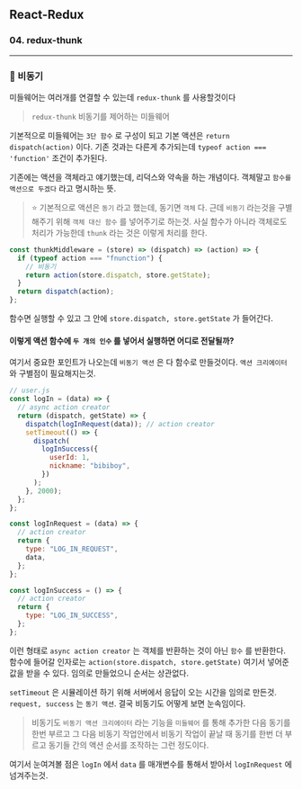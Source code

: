## React-Redux

### 04. redux-thunk

---

### 📌 비동기

미들웨어는 여러개를 연결할 수 있는데 `redux-thunk` 를 사용할것이다

> `redux-thunk`
> 비동기를 제어하는 미들웨어

기본적으로 미들웨어는 `3단 함수` 로 구성이 되고 기본 액션은 `return dispatch(action)` 이다.
기존 것과는 다른게 추가되는데 `typeof action === 'function'` 조건이 추가된다.

기존에는 액션을 객체라고 얘기했는데, 리덕스와 약속을 하는 개념이다. 객체말고 `함수를 액션으로 두겠다` 라고 명시하는 뜻.

> ⭐️ 기본적으로 액션은 `동기` 라고 했는데, 동기면 `객체` 다.
> 근데 `비동기` 라는것을 구별해주기 위해 `객체 대신 함수` 를 넣어주기로 하는것.
> 사실 함수가 아니라 객체로도 처리가 가능한데 `thunk` 라는 것은 이렇게 처리를 한다.

```js
const thunkMiddleware = (store) => (dispatch) => (action) => {
  if (typeof action === "fnunction") {
    // 비동기
    return action(store.dispatch, store.getState);
  }
  return dispatch(action);
};
```

함수면 실행할 수 있고 그 안에 `store.dispatch, store.getState` 가 들어간다.

#### 이렇게 액션 함수에 `두 개의 인수` 를 넣어서 실행하면 어디로 전달될까?

여기서 중요한 포인트가 나오는데 `비동기 액션` 은 다 함수로 만들것이다. `액션 크리에이터` 와 구별점이 필요해지는것.

```js
// user.js
const logIn = (data) => {
  // async action creator
  return (dispatch, getState) => {
    dispatch(logInRequest(data)); // action creator
    setTimeout(() => {
      dispatch(
        logInSuccess({
          userId: 1,
          nickname: "bibiboy",
        })
      );
    }, 2000);
  };
};

const logInRequest = (data) => {
  // action creator
  return {
    type: "LOG_IN_REQUEST",
    data,
  };
};

const logInSuccess = () => {
  // action creator
  return {
    type: "LOG_IN_SUCCESS",
  };
};
```

이런 형태로 `async action creator` 는 객체를 반환하는 것이 아닌 `함수` 를 반환한다. 함수에 들어갈 인자로는 `action(store.dispatch, store.getState)` 여기서 넣어준 값을 받을 수 있다. 임의로 만들었으니 순서는 상관없다.

`setTimeout` 은 시뮬레이션 하기 위해 서버에서 응답이 오는 시간을 임의로 만든것. `request, success` 는 `동기 액션`. 결국 비동기도 어떻게 보면 눈속임이다.

> 비동기도 `비동기 액션 크리에이터` 라는 기능을 `미들웨어` 를 통해 추가한 다음 동기를 한번 부르고 그 다음 비동기 작업안에서 비동기 작업이 끝날 때 동기를 한번 더 부르고 동기들 간의 액션 순서를 조작하는 그런 정도이다.

여기서 눈여겨볼 점은 `logIn` 에서 `data` 를 매개변수를 통해서 받아서 `logInRequest` 에 넘겨주는것.
